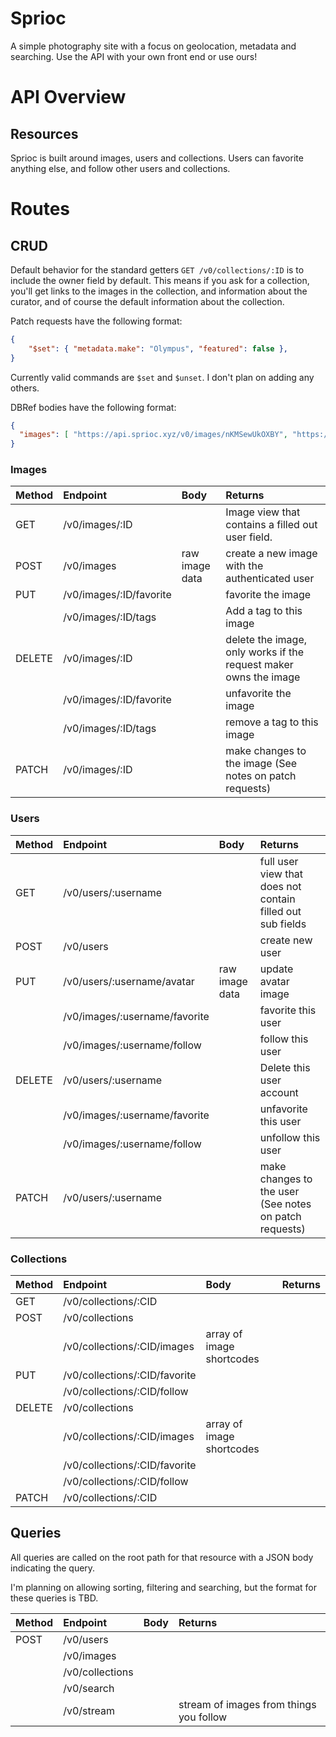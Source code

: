 # Sprioc

A simple photography site with a focus on geolocation, metadata and searching.
Use the API with your own front end or use ours!

# API Overview

## Resources

Sprioc is built around images, users and collections. Users can favorite
anything else, and follow other users and collections.

# Routes

## CRUD

Default behavior for the standard getters `GET /v0/collections/:ID` is to
include the owner field by default. This means if you ask for a collection,
you'll get links to the images in the collection, and information about the
curator, and of course the default information about the collection.

Patch requests have the following format:

```json
{
    "$set": { "metadata.make": "Olympus", "featured": false },
}
```

Currently valid commands are `$set` and `$unset`. I don't plan on adding any
others.

DBRef bodies have the following format:

```json
{
  "images": [ "https://api.sprioc.xyz/v0/images/nKMSewUkOXBY", "https://api.sprioc.xyz/v0/images/lPtjPPUFVVUR" ]
}
```


### Images
| Method | Endpoint                | Body           | Returns                                                          |
|:-------|:------------------------|:---------------|:-----------------------------------------------------------------|
| GET    | /v0/images/:ID          |                | Image view that contains a filled out user field.                |
| POST   | /v0/images              | raw image data | create a new image with the authenticated user                   |
| PUT    | /v0/images/:ID/favorite |                | favorite the image                                               |
|        | /v0/images/:ID/tags     |                | Add a tag to this image                                          |
| DELETE | /v0/images/:ID          |                | delete the image, only works if the request maker owns the image |
|        | /v0/images/:ID/favorite |                | unfavorite the image                                             |
|        | /v0/images/:ID/tags     |                | remove a tag to this image                                       |
| PATCH  | /v0/images/:ID          |                | make changes to the image (See notes on patch requests)          |

### Users
| Method | Endpoint                      | Body           | Returns                                                    |
|:-------|:------------------------------|:---------------|:-----------------------------------------------------------|
| GET    | /v0/users/:username           |                | full user view that does not contain filled out sub fields |
| POST   | /v0/users                     |                | create new user                                            |
| PUT    | /v0/users/:username/avatar    | raw image data | update avatar image                                        |
|        | /v0/images/:username/favorite |                | favorite this user                                         |
|        | /v0/images/:username/follow   |                | follow this user                                           |
| DELETE | /v0/users/:username           |                | Delete this user account                                   |
|        | /v0/images/:username/favorite |                | unfavorite this user                                       |
|        | /v0/images/:username/follow   |                | unfollow this user                                         |
| PATCH  | /v0/users/:username           |                | make changes to the user (See notes on patch requests)     |

### Collections
| Method | Endpoint                      | Body                      | Returns |
|:-------|:------------------------------|:--------------------------|:--------|
| GET    | /v0/collections/:CID          |                           |         |
| POST   | /v0/collections               |                           |         |
|        | /v0/collections/:CID/images   | array of image shortcodes |         |
| PUT    | /v0/collections/:CID/favorite |                           |         |
|        | /v0/collections/:CID/follow   |                           |         |
| DELETE | /v0/collections               |                           |         |
|        | /v0/collections/:CID/images   | array of image shortcodes |         |
|        | /v0/collections/:CID/favorite |                           |         |
|        | /v0/collections/:CID/follow   |                           |         |
| PATCH  | /v0/collections/:CID          |                           |         |


## Queries

All queries are called on the root path for that resource with a JSON body
indicating the query.

I'm planning on allowing sorting, filtering and searching, but the format for
these queries is TBD.

| Method | Endpoint        | Body | Returns                                 |
|:-------|:----------------|:-----|:----------------------------------------|
| POST   | /v0/users       |      |                                         |
|        | /v0/images      |      |                                         |
|        | /v0/collections |      |                                         |
|        | /v0/search      |      |                                         |
|        | /v0/stream      |      | stream of images from things you follow |
